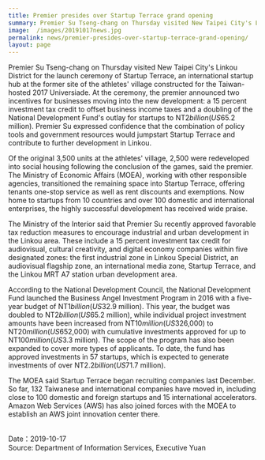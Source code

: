 ```yaml
---
title: Premier presides over Startup Terrace grand opening
summary: Premier Su Tseng-chang on Thursday visited New Taipei City's Linkou District for the launch ceremony of Startup Terrace, an international startup hub at the former site of the athletes' village constructed for the Taiwan-hosted 2017 Universiade.
image:  /images/20191017news.jpg
permalink: news/premier-presides-over-startup-terrace-grand-opening/
layout: page
---
```


Premier Su Tseng-chang on Thursday visited New Taipei City's Linkou District for the launch ceremony of Startup Terrace, an international startup hub at the former site of the athletes' village constructed for the Taiwan-hosted 2017 Universiade. At the ceremony, the premier announced two incentives for businesses moving into the new development: a 15 percent investment tax credit to offset business income taxes and a doubling of the National Development Fund's outlay for startups to NT$2 billion (US$65.2 million). Premier Su expressed confidence that the combination of policy tools and government resources would jumpstart Startup Terrace and contribute to further development in Linkou.

Of the original 3,500 units at the athletes' village, 2,500 were redeveloped into social housing following the conclusion of the games, said the premier. The Ministry of Economic Affairs (MOEA), working with other responsible agencies, transitioned the remaining space into Startup Terrace, offering tenants one-stop service as well as rent discounts and exemptions. Now home to startups from 10 countries and over 100 domestic and international enterprises, the highly successful development has received wide praise.

The Ministry of the Interior said that Premier Su recently approved favorable tax reduction measures to encourage industrial and urban development in the Linkou area. These include a 15 percent investment tax credit for audiovisual, cultural creativity, and digital economy companies within five designated zones: the first industrial zone in Linkou Special District, an audiovisual flagship zone, an international media zone, Startup Terrace, and the Linkou MRT A7 station urban development area.

According to the National Development Council, the National Development Fund launched the Business Angel Investment Program in 2016 with a five-year budget of NT$1 billion (US$32.9 million). This year, the budget was doubled to NT$2 billion (US$65.2 million), while individual project investment amounts have been increased from NT$10 million (US$326,000) to NT$20 million (US$652,000) with cumulative investments approved for up to NT$100 million (US$3.3 million). The scope of the program has also been expanded to cover more types of applicants. To date, the fund has approved investments in 57 startups, which is expected to generate investments of over NT$2.2 billion (US$71.7 million).

The MOEA said Startup Terrace began recruiting companies last December. So far, 132 Taiwanese and international companies have moved in, including close to 100 domestic and foreign startups and 15 international accelerators. Amazon Web Services (AWS) has also joined forces with the MOEA to establish an AWS joint innovation center there.

<br/>
Date：2019-10-17
<br/>
Source: Department of Information Services, Executive Yuan
